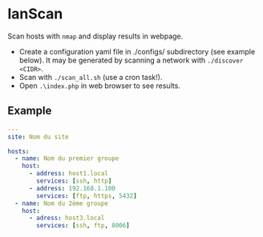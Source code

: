 # lanScan

Scan hosts with `nmap` and display results in webpage.

* Create a configuration yaml file in ./configs/ subdirectory (see example below).
It may be generated by scanning a network with `./discover <CIDR>`.
* Scan with `./scan_all.sh` (use a cron task!).
* Open `.\index.php` in web browser to see results.

## Example 
```yaml
---
site: Nom du site

hosts:
  - name: Nom du premier groupe
    host:
      - address: host1.local
        services: [ssh, http]
      - address: 192.168.1.100
        services: [ftp, https, 5432]
  - name: Nom du 2ème groupe
    host:
      - adress: host3.local
        services: [ssh, ftp, 8006]
```

